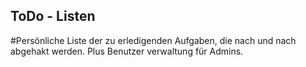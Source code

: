 ## ToDo - Listen

#Persönliche Liste der zu erledigenden Aufgaben, die nach und nach abgehakt werden. Plus Benutzer verwaltung für Admins.
